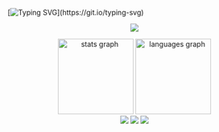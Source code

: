 [![Typing SVG](https://readme-typing-svg.demolab.com/?lines=printf("Hello+World+I'm+Amanda");)](https://git.io/typing-svg)
<p align="center">
  <a href="#">
    <img src="https://skillicons.dev/icons?i=github,java,py,c,cs,cpp,ruby"/>
  </a>
</p>
<div align="center">
  <img src="https://github-readme-stats.vercel.app/api?username=soobttokky&hide_title=false&hide_rank=false&show_icons=true&include_all_commits=true&count_private=true&disable_animations=false&theme=dark&locale=en&hide_border=false" height="150" alt="stats graph"  />
  <img src="https://github-readme-stats.vercel.app/api/top-langs?username=soobttokky&locale=en&hide_title=false&layout=compact&card_width=320&langs_count=4&theme=dark&hide_border=false" height="150" alt="languages graph"/>
</div>
  <div align="center">
    <a href="mailto:Amandacsilvasy@gmail.com" target="_blank" rel="external"><img src="https://img.shields.io/badge/-Gmail-%23333?style=for-the-badge&logo=gmail&logoColor=white" target="_blank"></a>
    <a href="https://www.linkedin.com/in/amandacavalcantesilva" target="_blank" rel="external"><img src="https://img.shields.io/badge/-LinkedIn-%230077B5?style=for-the-badge&logo=linkedin&logoColor=white" target="_blank"></a> 
    <a href="https://instagram.com/lovelyvillies" target="_blank" rel="external"><img src="https://img.shields.io/badge/-Instagram-%23E4405F?style=for-the-badge&logo=instagram&logoColor=white" target="_blank"></a>
  </div>
